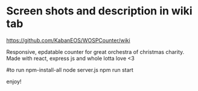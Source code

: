# Screen shots and description in wiki tab

https://github.com/KabanEOS/WOSPCounter/wiki
 
Responsive, epdatable counter for great orchestra of christmas charity. 
Made with react, express js and whole lotta love <3 

#to run
npm-install-all
node server.js
npm run start

enjoy!
